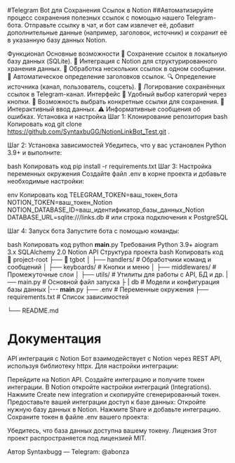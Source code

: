 #Telegram Bot для Сохранения Ссылок в Notion
##Автоматизируйте процесс сохранения полезных ссылок с помощью нашего Telegram-бота. Отправьте ссылку в чат, и бот сам извлечет её, добавит дополнительные данные (например, заголовок, источник) и сохранит её в указанную базу данных Notion.

Функционал
Основные возможности
💾 Сохранение ссылок в локальную базу данных (SQLite).
📝 Интеграция с Notion для структурированного хранения данных.
🔗 Обработка нескольких ссылок в одном сообщении.
📑 Автоматическое определение заголовков ссылок.
🔍 Определение источника (канал, пользователь, соцсеть).
📝 Логирование сохранённых ссылок в Telegram-канал.
Интерфейс
📂 Удобный выбор категорий через кнопки.
🎯 Возможность выбрать конкретные ссылки для сохранения.
🤖 Интерактивный ввод данных.
⚠️ Информативные сообщения об ошибках.
Установка и настройка
Шаг 1: Клонирование репозитория
bash
Копировать код
git clone https://github.com/SyntaxbuGG/NotionLinkBot_Test.git .

Шаг 2: Установка зависимостей
Убедитесь, что у вас установлен Python 3.9+ и выполните:

bash
Копировать код
pip install -r requirements.txt
Шаг 3: Настройка переменных окружения
Создайте файл .env в корне проекта и добавьте необходимые настройки:

env
Копировать код
TELEGRAM_TOKEN=ваш_токен_бота
NOTION_TOKEN=ваш_токен_Notion
NOTION_DATABASE_ID=ваш_идентификатор_базы_данных_Notion
DATABASE_URL=sqlite:///links.db  # или строка подключения к PostgreSQL

Шаг 4: Запуск бота
Запустите бота с помощью команды:

bash
Копировать код
python __main__.py
Требования
Python 3.9+
aiogram 3.x
SQLAlchemy 2.0
Notion API
Структура проекта
bash
Копировать код
📂 project-root
├── 📁 tgbot
│   ├── handlers/         # Обработчики команд и сообщений
│   ├── keyboards/        # Кнопки и меню
│   ├── middlewares/      # Промежуточные слои
│   ├── utils/            # Утилиты для работы с API, БД и др.
    |── main.py           # Основной файл запуска
├   |    db                 # Модели и конфигурация базы данных
|--- __main__.py
├── .env                  # Переменные окружения
├── requirements.txt      # Список зависимостей

└── README.md
# Документация
API интеграция с Notion
Бот взаимодействует с Notion через REST API, используя библиотеку httpx. Для настройки интеграции:

Перейдите на Notion API.
Создайте интеграцию и получите токен интеграции.
В Notion откройте настройки интеграций (Integrations).
Нажмите Create new integration и скопируйте сгенерированный токен.
Предоставьте вашей интеграции доступ к базе данных:
Откройте нужную базу данных в Notion.
Нажмите Share и добавьте интеграцию.
Сохраните токен в файле .env вашего проекта:

Убедитесь, что база данных доступна вашему токену.
Лицензия
Этот проект распространяется под лицензией MIT.

Автор
Syntaxbugg — Telegram: @abonza
